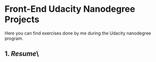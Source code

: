 # Front-End Udacity Nanodegree Projects
Here you can find exercises done by me during the Udacity nanodegree program.
## 1. *Resume*\
